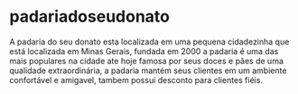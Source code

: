 # padariadoseudonato
A padaria do seu donato esta localizada em uma pequena cidadezinha que está localizada em Minas Gerais, fundada em 2000 a padaria é uma das mais populares na cidade ate hoje 
famosa por seus doces e pães de uma qualidade extraordinária, a padaria mantém seus clientes em um ambiente confortável e amigavel, tambem possui desconto para clientes fiéis.
